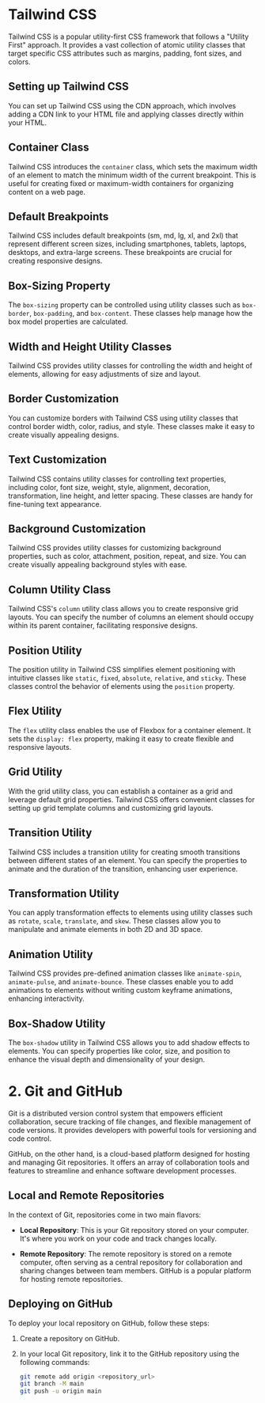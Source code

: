 # Tailwind CSS

Tailwind CSS is a popular utility-first CSS framework that follows a "Utility First" approach. It provides a vast collection of atomic utility classes that target specific CSS attributes such as margins, padding, font sizes, and colors.

## Setting up Tailwind CSS

You can set up Tailwind CSS using the CDN approach, which involves adding a CDN link to your HTML file and applying classes directly within your HTML.

## Container Class

Tailwind CSS introduces the `container` class, which sets the maximum width of an element to match the minimum width of the current breakpoint. This is useful for creating fixed or maximum-width containers for organizing content on a web page.

## Default Breakpoints

Tailwind CSS includes default breakpoints (sm, md, lg, xl, and 2xl) that represent different screen sizes, including smartphones, tablets, laptops, desktops, and extra-large screens. These breakpoints are crucial for creating responsive designs.

## Box-Sizing Property

The `box-sizing` property can be controlled using utility classes such as `box-border`, `box-padding`, and `box-content`. These classes help manage how the box model properties are calculated.

## Width and Height Utility Classes

Tailwind CSS provides utility classes for controlling the width and height of elements, allowing for easy adjustments of size and layout.

## Border Customization

You can customize borders with Tailwind CSS using utility classes that control border width, color, radius, and style. These classes make it easy to create visually appealing designs.

## Text Customization

Tailwind CSS contains utility classes for controlling text properties, including color, font size, weight, style, alignment, decoration, transformation, line height, and letter spacing. These classes are handy for fine-tuning text appearance.

## Background Customization

Tailwind CSS provides utility classes for customizing background properties, such as color, attachment, position, repeat, and size. You can create visually appealing background styles with ease.

## Column Utility Class

Tailwind CSS's `column` utility class allows you to create responsive grid layouts. You can specify the number of columns an element should occupy within its parent container, facilitating responsive designs.

## Position Utility

The position utility in Tailwind CSS simplifies element positioning with intuitive classes like `static`, `fixed`, `absolute`, `relative`, and `sticky`. These classes control the behavior of elements using the `position` property.

## Flex Utility

The `flex` utility class enables the use of Flexbox for a container element. It sets the `display: flex` property, making it easy to create flexible and responsive layouts.

## Grid Utility

With the grid utility class, you can establish a container as a grid and leverage default grid properties. Tailwind CSS offers convenient classes for setting up grid template columns and customizing grid layouts.

## Transition Utility

Tailwind CSS includes a transition utility for creating smooth transitions between different states of an element. You can specify the properties to animate and the duration of the transition, enhancing user experience.

## Transformation Utility

You can apply transformation effects to elements using utility classes such as `rotate`, `scale`, `translate`, and `skew`. These classes allow you to manipulate and animate elements in both 2D and 3D space.

## Animation Utility

Tailwind CSS provides pre-defined animation classes like `animate-spin`, `animate-pulse`, and `animate-bounce`. These classes enable you to add animations to elements without writing custom keyframe animations, enhancing interactivity.

## Box-Shadow Utility

The `box-shadow` utility in Tailwind CSS allows you to add shadow effects to elements. You can specify properties like color, size, and position to enhance the visual depth and dimensionality of your design.

# 2.  Git and GitHub

Git is a distributed version control system that empowers efficient collaboration, secure tracking of file changes, and flexible management of code versions. It provides developers with powerful tools for versioning and code control.

GitHub, on the other hand, is a cloud-based platform designed for hosting and managing Git repositories. It offers an array of collaboration tools and features to streamline and enhance software development processes.

## Local and Remote Repositories

In the context of Git, repositories come in two main flavors:

- **Local Repository**: This is your Git repository stored on your computer. It's where you work on your code and track changes locally.

- **Remote Repository**: The remote repository is stored on a remote computer, often serving as a central repository for collaboration and sharing changes between team members. GitHub is a popular platform for hosting remote repositories.

## Deploying on GitHub

To deploy your local repository on GitHub, follow these steps:

1. Create a repository on GitHub.

2. In your local Git repository, link it to the GitHub repository using the following commands:

   ```bash
   git remote add origin <repository_url>
   git branch -M main
   git push -u origin main
